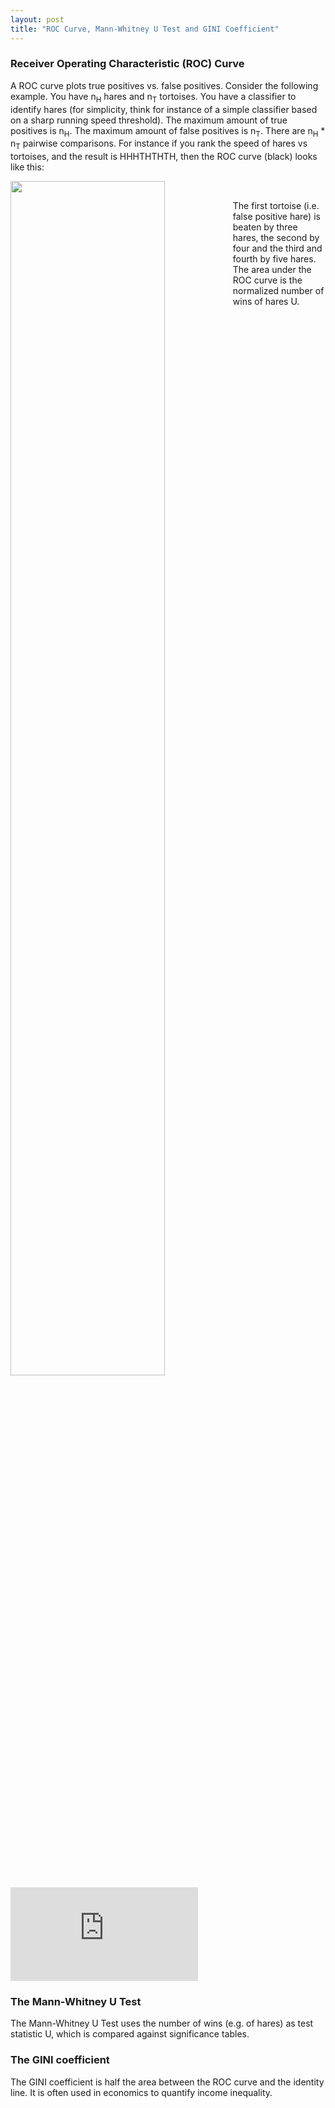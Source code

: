 ```yaml
---
layout: post
title: "ROC Curve, Mann-Whitney U Test and GINI Coefficient"
---
```


### Receiver Operating Characteristic (ROC) Curve

A ROC curve plots true positives vs. false positives. Consider the following example. You have n<sub>H</sub> hares and n<sub>T</sub> tortoises. You have a classifier to identify hares (for simplicity, think for instance of a simple classifier based on a sharp running speed threshold). The maximum amount of true positives is n<sub>H</sub>. The maximum amount of false positives is n<sub>T</sub>. There are n<sub>H</sub> * n<sub>T</sub> pairwise comparisons.
For instance if you rank the speed of hares vs tortoises, and the result is HHHTHTHTH, then the ROC curve (black) looks like this:

&nbsp;&nbsp;&nbsp;&nbsp;&nbsp;&nbsp;<img src="https://github.com/paulflang/sysbio-glossary/blob/master/images/ROC.png?raw=true" align="left" height="70%" width="70%">

The first tortoise (i.e. false positive hare) is beaten by three hares, the second by four and the third and fourth by five hares. The area under the ROC curve is the normalized number of wins of hares U.

![](https://latex.codecogs.com/gif.latex?AUC%3D%5Cfrac%7BU%7D%7Bn_%7BH%7D*n_%7BT%7D%7D)

### The Mann-Whitney U Test

The Mann-Whitney U Test uses the number of wins (e.g. of hares) as test statistic U, which is compared against significance tables.

### The GINI coefficient

The GINI coefficient is half the area between the ROC curve and the identity line. It is often used in economics to quantify income inequality. 
